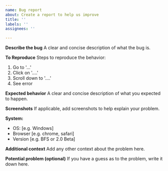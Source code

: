 ```yaml
---
name: Bug report
about: Create a report to help us improve
title: ''
labels: ''
assignees: ''

---
```


**Describe the bug**
A clear and concise description of what the bug is.

**To Reproduce**
Steps to reproduce the behavior:
1. Go to '...'
2. Click on '....'
3. Scroll down to '....'
4. See error

**Expected behavior**
A clear and concise description of what you expected to happen.

**Screenshots**
If applicable, add screenshots to help explain your problem.

**System:**
 - OS: [e.g. Windows]
 - Browser [e.g. chrome, safari]
 - Version [e.g. BFS or 2.0 Beta]

**Additional context**
Add any other context about the problem here.

**Potential problem (optional)**
If you have a guess as to the problem, write it down here.
